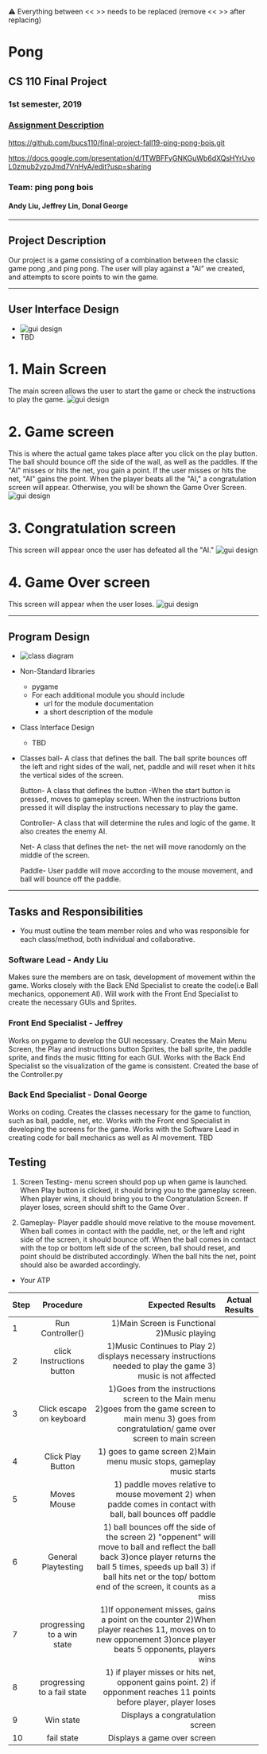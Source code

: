:warning: Everything between << >> needs to be replaced (remove << >> after replacing)

# Pong
## CS 110 Final Project
### 1st semester, 2019
### [Assignment Description](https://drive.google.com/open?id=1HLIk-539N9KiAAG1224NWpFyEl4RsPVBwtBZ9KbjicE)

https://github.com/bucs110/final-project-fall19-ping-pong-bois.git

https://docs.google.com/presentation/d/1TWBFFyGNKGuWb6dXQsHYrUvoL0zmub2yzpJmd7VnHyA/edit?usp=sharing

### Team: ping pong bois
#### Andy Liu, Jeffrey Lin, Donal George

***

## Project Description
Our project is a game consisting of a combination between the classic game pong ,and ping pong. The user will play against a "AI" we created, and attempts to score points to win the game.
***    

## User Interface Design
*  ![gui design](assets/IMG_7225.jpg)
* TBD
# 1. Main Screen
   The main screen allows the user to start the game or check the instructions to play the game.
    ![gui design](assets/menu/f1.png)
# 2. Game screen
   This is where the actual game takes place after you click on the play button. The ball should bounce off the side of the wall,
   as well as the paddles. If the "AI" misses or hits the net, you gain a point. If the user misses or hits the net, "AI" gains
   the point. When the player beats all the "AI," a congratulation screen will appear. Otherwise, you will be shown the Game Over
   Screen.
   ![gui design](assets/gamebg.png)
# 3. Congratulation screen
   This screen will appear once the user has defeated all the "AI." 
   ![gui design](assets/winning.png)
# 4. Game Over screen
   This screen will appear when the user loses.
   ![gui design](assets/losing.png)
***        

## Program Design
* ![class diagram](assets/class_diagram.jpg)
* Non-Standard libraries
    * pygame
    * For each additional module you should include
        * url for the module documentation
        * a short description of the module
* Class Interface Design
    * TBD
* Classes
    ball- A class that defines the ball. The ball sprite bounces off the left and right sides of the wall, net, paddle and will reset
    when it hits the vertical sides of the screen.
    
    Button- A class that defines the button -When the start button is pressed, moves to gameplay screen. When the instructrions button 
    pressed it will display the instructions necessary to play the game.
    
    Controller- A class that will determine the rules and logic of the game. It also creates the enemy AI.
    
    Net- A class that defines the net- the net will move ranodomly on the middle of the screen.
    
    Paddle- User paddle will move according to the mouse movement, and ball will bounce off the paddle.

***

## Tasks and Responsibilities
* You must outline the team member roles and who was responsible for each class/method, both individual and collaborative.

### Software Lead - Andy Liu
Makes sure the members are on task, development of movement within the game. Works closely with the Back ENd Specialist to create the code(i.e Ball mechanics, opponement AI). Will work with the Front End Specialist to create the necessary GUIs and Sprites.

### Front End Specialist - Jeffrey
Works on pygame to develop the GUI necessary. Creates the Main Menu Screen, the Play and instructions button Sprites, the ball sprite, the paddle sprite, and finds the music fitting for each GUI. Works with the Back End Specialist so the visualization of the game is consistent. Created the base of the Controller.py

### Back End Specialist - Donal George
Works on coding. Creates the classes necessary for the game to function, such as ball, paddle, net, etc. Works with the Front end Specialist in developing the screens for the game. Works with the Software Lead in creating code for ball mechanics as well as AI movement.
TBD

## Testing
1. Screen Testing- menu screen should pop up when game is launched. When Play button is clicked, it should bring you to the gameplay
screen. When player wins, it should bring you to the Congratulation Screen. If player loses, screen should shift to the Game Over 
.

2. Gameplay- Player paddle should move relative to the mouse movement. When ball comes in contact with the paddle, net, or the left and 
right side of the screen, it should bounce off. When the ball comes in contact with the top or bottom left side of the screen, ball 
should reset, and point should be distributed accordingly. When the ball hits the net, point should also be awarded accordingly. 
   

* Your ATP

| Step                  | Procedure     | Expected Results  | Actual Results |
| ----------------------|:-------------:| -----------------:| -------------- |
|  1  | Run Controller()  | 1)Main Screen is Functional 2)Music playing |   
|  2  | click Instructions button  | 1)Music Continues to Play 2) displays necessary instructions needed to play the game 3) music is not affected|               
|  3  | Click escape on keyboard| 1)Goes from the instructions screen to the Main menu 2)goes from the game screen to main menu 3) goes from congratulation/ game over screen to main screen
|  4  | Click Play Button| 1) goes to game screen 2)Main menu music stops, gameplay music starts|
|  5  | Moves Mouse| 1) paddle moves relative to mouse movement 2) when padde comes in contact with ball, ball bounces off paddle|
|  6  | General Playtesting| 1) ball bounces off the side of the screen 2) "oppenent" will move to ball and reflect the ball back 3)once player returns the ball 5 times, speeds up ball 3) if ball hits net or the top/ bottom end of the screen, it counts as a miss |
|  7  | progressing to a win state| 1)If opponement misses, gains a point on the counter 2)When player reaches 11, moves on to new opponement 3)once player beats 5 opponents, players wins
|  8  | progressing to a fail state|  1) if player misses or hits net, opponent gains point. 2) if opponment reaches 11 points before player, player loses|
|  9  | Win state| Displays a congratulation screen
| 10  | fail state| Displays a game over screen
